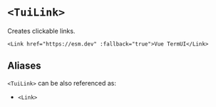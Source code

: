 # `<TuiLink>`

Creates clickable links.

```vue-html
<Link href="https://esm.dev" :fallback="true">Vue TermUI</Link>
```

## Aliases

`<TuiLink>` can be also referenced as:

- `<Link>`
